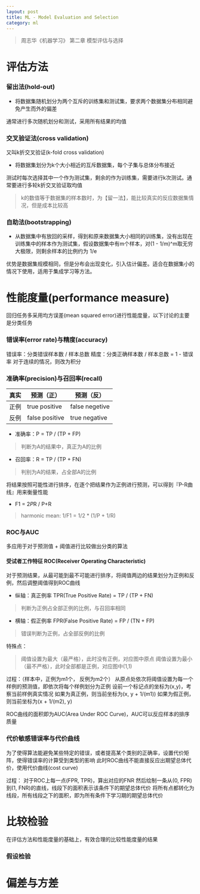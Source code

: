 ```yaml
---
layout: post
title: ML - Model Evaluation and Selection
category: ml
---
```


> 周志华《机器学习》 第二章 模型评估与选择

# 评估方法
### 留出法(hold-out)
* 将数据集随机划分为两个互斥的训练集和测试集，要求两个数据集分布相同避免产生而外的偏差

通常进行多次随机划分和测试，采用所有结果的均值

### 交叉验证法(cross validation)
又叫k折交叉验证(k-fold cross validation)
* 将数据集划分为k个大小相近的互斥数据集，每个子集与总体分布接近

测试时每次选择其中一个作为测试集，剩余的作为训练集，需要进行k次测试。通常要进行多轮k折交叉验证取均值
> k的数值等于数据集的样本数时，为【留一法】，能比较真实的反应数据集情况，但是成本比较高

### 自助法(bootstrapping)
* 从数据集中有放回的采样，得到和原来数据集大小相同的训练集，没有出现在训练集中的样本作为测试集，假设数据集中有m个样本，对(1 - 1/m)^m取无穷大极限，则剩余样本的比例约为 1/e

优势是数据集规模相同，但是分布会出现变化，引入估计偏差。适合在数据集小的情况下使用，适用于集成学习等方法。

# 性能度量(performance measure)
回归任务多采用均方误差(mean squared error)进行性能度量，以下讨论的主要是分类任务

### 错误率(error rate)与精度(accuracy)
错误率：分类错误样本数 / 样本总数
精度：分类正确样本数 / 样本总数 = 1 - 错误率
对于连续的情况，则改为积分

### 准确率(precision)与召回率(recall)

|真实|预测（正）|预测（反）|
|---|---|---|
|正例|true positive|false negetive|
|反例|false positive|true negative|
 

* 准确率：P = TP / (TP + FP) 
> 判断为A的结果中，真正为A的比例

* 召回率：R = TP / (TP + FN)
> 判别为A的结果，占全部A的比例

将结果按照可能性进行排序，在逐个把结果作为正例进行预测，可以得到『P-R曲线』用来衡量性能

* F1 = 2*P*R / P+R
> harmonic mean: 1/F1 = 1/2 * (1/P + 1/R) 

### ROC与AUC
多应用于对于预测值 + 阈值进行比较做出分类的算法
#### 受试者工作特征 ROC(Receiver Operating Characteristic)
对于预测结果，从最可能到最不可能进行排序，将阈值两边的结果划分为正例和反例，然后调整阈值得到ROC曲线
* 纵轴：真正例率 TPR(True Positive Rate) = TP / (TP + FN)
> 判断为正例占全部正例的比例，与召回率相同

* 横轴：假正例率 FPR(False Positive Rate) = FP / (TN + FP)
> 错误判断为正例，占全部反例的比例

特殊点：
> 阈值设置为最大（最严格），此时没有正例，对应图中原点
> 阈值设置为最小（最不严格），此时全部都是正例，对应图中(1,1)

过程：（样本中，正例为m1个， 反例为m2个）
从原点处依次将阈值设置为每一个样例的预测值，即依次将每个样例划分为正例
设前一个标记点的坐标为(x,y)，考察当前样例真实情况
如果为真正例，则当前坐标为(x, y + 1/(m1))
如果为假正例，则当前坐标为(x + 1/(m2), y)

ROC曲线的面积即为AUC(Area Under ROC Curve)，AUC可以反应样本的排序质量

### 代价敏感错误率与代价曲线
为了使得算法能避免某些特定的错误，或者提高某个类别的正确率，设置代价矩阵，使得错误率的计算受到类型的影响
此时ROC曲线不能直接反应出期望总体代价，使用代价曲线(cost curve)

过程：
对于ROC上每一点(FPR, TPR)，算出对应的FNR
然后绘制一条从(0, FPR)到(1, FNR)的直线，线段下的面积表示该条件下的期望总体代价
将所有点都转化为线段，所有线段之下的面积，即为所有条件下学习期的期望总体代价

# 比较检验
在评估方法和性能度量的基础上，有效合理的比较性能度量的结果
### 假设检验



# 偏差与方差

